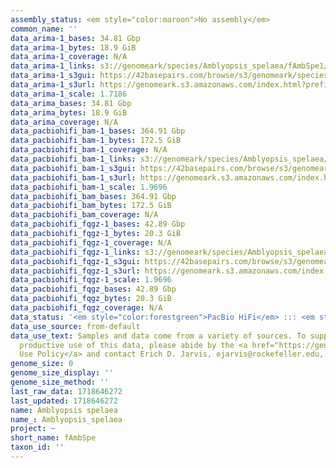 ```yaml
---
assembly_status: <em style="color:maroon">No assembly</em>
common_name: ''
data_arima-1_bases: 34.81 Gbp
data_arima-1_bytes: 18.9 GiB
data_arima-1_coverage: N/A
data_arima-1_links: s3://genomeark/species/Amblyopsis_spelaea/fAmbSpe1/genomic_data/arima/<br>
data_arima-1_s3gui: https://42basepairs.com/browse/s3/genomeark/species/Amblyopsis_spelaea/fAmbSpe1/genomic_data/arima/
data_arima-1_s3url: https://genomeark.s3.amazonaws.com/index.html?prefix=species/Amblyopsis_spelaea/fAmbSpe1/genomic_data/arima/
data_arima-1_scale: 1.7186
data_arima_bases: 34.81 Gbp
data_arima_bytes: 18.9 GiB
data_arima_coverage: N/A
data_pacbiohifi_bam-1_bases: 364.91 Gbp
data_pacbiohifi_bam-1_bytes: 172.5 GiB
data_pacbiohifi_bam-1_coverage: N/A
data_pacbiohifi_bam-1_links: s3://genomeark/species/Amblyopsis_spelaea/fAmbSpe1/genomic_data/pacbio_hifi/<br>
data_pacbiohifi_bam-1_s3gui: https://42basepairs.com/browse/s3/genomeark/species/Amblyopsis_spelaea/fAmbSpe1/genomic_data/pacbio_hifi/
data_pacbiohifi_bam-1_s3url: https://genomeark.s3.amazonaws.com/index.html?prefix=species/Amblyopsis_spelaea/fAmbSpe1/genomic_data/pacbio_hifi/
data_pacbiohifi_bam-1_scale: 1.9696
data_pacbiohifi_bam_bases: 364.91 Gbp
data_pacbiohifi_bam_bytes: 172.5 GiB
data_pacbiohifi_bam_coverage: N/A
data_pacbiohifi_fqgz-1_bases: 42.89 Gbp
data_pacbiohifi_fqgz-1_bytes: 20.3 GiB
data_pacbiohifi_fqgz-1_coverage: N/A
data_pacbiohifi_fqgz-1_links: s3://genomeark/species/Amblyopsis_spelaea/fAmbSpe1/genomic_data/pacbio_hifi/<br>
data_pacbiohifi_fqgz-1_s3gui: https://42basepairs.com/browse/s3/genomeark/species/Amblyopsis_spelaea/fAmbSpe1/genomic_data/pacbio_hifi/
data_pacbiohifi_fqgz-1_s3url: https://genomeark.s3.amazonaws.com/index.html?prefix=species/Amblyopsis_spelaea/fAmbSpe1/genomic_data/pacbio_hifi/
data_pacbiohifi_fqgz-1_scale: 1.9696
data_pacbiohifi_fqgz_bases: 42.89 Gbp
data_pacbiohifi_fqgz_bytes: 20.3 GiB
data_pacbiohifi_fqgz_coverage: N/A
data_status: '<em style="color:forestgreen">PacBio HiFi</em> ::: <em style="color:forestgreen">Arima</em>'
data_use_source: from-default
data_use_text: Samples and data come from a variety of sources. To support fair and
  productive use of this data, please abide by the <a href="https://genome10k.soe.ucsc.edu/data-use-policies/">Data
  Use Policy</a> and contact Erich D. Jarvis, ejarvis@rockefeller.edu, with any questions.
genome_size: 0
genome_size_display: ''
genome_size_method: ''
last_raw_data: 1718646272
last_updated: 1718646272
name: Amblyopsis spelaea
name_: Amblyopsis_spelaea
project: ~
short_name: fAmbSpe
taxon_id: ''
---
```

